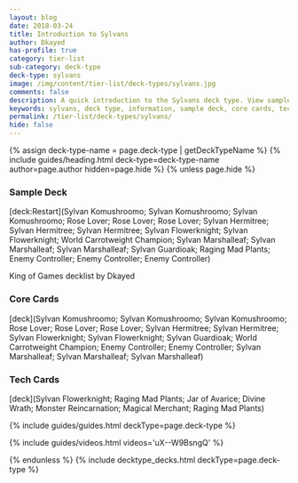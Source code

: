 ```yaml
---
layout: blog
date: 2018-03-24
title: Introduction to Sylvans
author: Dkayed
has-profile: true
category: tier-list
sub-category: deck-type
deck-type: sylvans
image: /img/content/tier-list/deck-types/sylvans.jpg
comments: false
description: A quick introduction to the Sylvans deck type. View sample deck, core cards, tech cards, quick tips, guides, videos and other information.
keywords: sylvans, deck type, information, sample deck, core cards, tech cards, quick tips, guides, videos
permalink: /tier-list/deck-types/sylvans/
hide: false
---
```


{% assign deck-type-name = page.deck-type | getDeckTypeName %}
{% include guides/heading.html deck-type=deck-type-name author=page.author hidden=page.hide %}
{% unless page.hide %}

### Sample Deck

[deck:Restart](Sylvan Komushroomo; Sylvan Komushroomo; Sylvan Komushroomo; Rose Lover; Rose Lover; Rose Lover; Sylvan Hermitree; Sylvan Hermitree; Sylvan Hermitree; Sylvan Flowerknight; Sylvan Flowerknight; World Carrotweight Champion; Sylvan Marshalleaf; Sylvan Marshalleaf; Sylvan Marshalleaf; Sylvan Guardioak; Raging Mad Plants; Enemy Controller; Enemy Controller; Enemy Controller)

King of Games decklist by Dkayed

### Core Cards

[deck](Sylvan Komushroomo; Sylvan Komushroomo; Sylvan Komushroomo; Rose Lover; Rose Lover; Rose Lover; Sylvan Hermitree; Sylvan Hermitree; Sylvan Flowerknight; Sylvan Flowerknight; Sylvan Guardioak; World Carrotweight Champion; Enemy Controller; Enemy Controller; Sylvan Marshalleaf; Sylvan Marshalleaf; Sylvan Marshalleaf)

### Tech Cards

[deck](Sylvan Flowerknight; Raging Mad Plants; Jar of Avarice; Divine Wrath; Monster Reincarnation; Magical Merchant; Raging Mad Plants)

{% include guides/guides.html deckType=page.deck-type %}

{% include guides/videos.html videos='uX--W9BsngQ' %}

{% endunless %}
{% include decktype_decks.html deckType=page.deck-type %}
